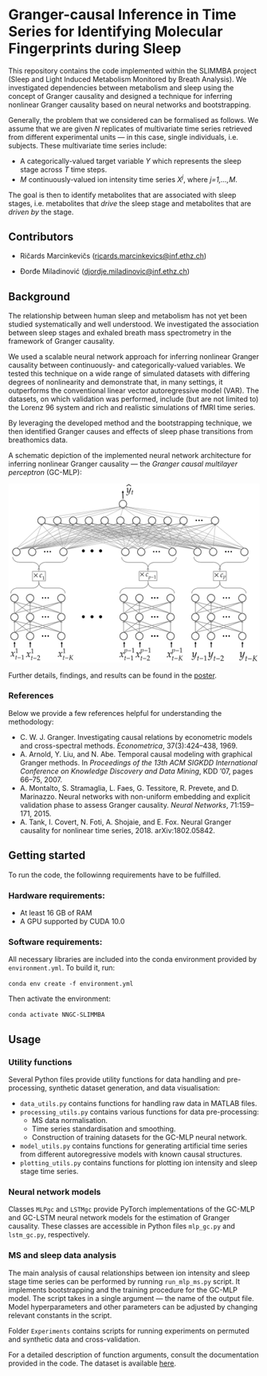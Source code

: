 # Granger-causal Inference in Time Series for Identifying Molecular Fingerprints during Sleep

This repository contains the code implemented within the SLIMMBA project (Sleep and Light Induced
Metabolism Monitored by Breath Analysis). We investigated dependencies between metabolism and sleep using the concept of Granger causality and designed a technique for inferring nonlinear Granger causality based on neural networks and bootstrapping.

Generally, the problem that we considered can be formalised as follows. We assume that we are given *N* replicates of multivariate time series retrieved from different experimental units &mdash; in this case, single individuals, i.e. subjects. These multivariate time series include:
- A categorically-valued target variable *Y* which represents the  sleep stage across *T* time steps.
- *M* continuously-valued ion intensity time series *X<sup>j</sup>*, where *j=1,...,M*.

The goal is then to identify metabolites that are associated with sleep stages, i.e. metabolites that *drive* the sleep stage and metabolites that are *driven by* the stage.

## Contributors

- Ričards Marcinkevičs ([ricards.marcinkevics@inf.ethz.ch](mailto:ricards.marcinkevics@inf.ethz.ch))

- Đorđe Miladinović ([djordje.miladinovic@inf.ethz.ch](mailto:djordje.miladinovic@inf.ethz.ch))

## Background

The relationship between human sleep and metabolism has not yet been studied systematically and well understood. We investigated the association between sleep stages and exhaled breath mass spectrometry in the framework of Granger causality. 

We used a scalable neural network approach for inferring nonlinear Granger causality between continuously- and categorically-valued variables. We tested this technique on a wide range of simulated datasets with differing degrees of nonlinearity and demonstrate that, in many settings, it outperforms the conventional linear vector autoregressive model (VAR). The datasets, on which validation was performed, include (but are not limited to) the Lorenz 96 system and rich and realistic simulations of fMRI time series. 

By leveraging the developed method and the bootstrapping technique, we then identified Granger causes and effects of sleep phase transitions from breathomics data.

A schematic depiction of the implemented neural network architecture for inferring nonlinear Granger causality &mdash; the *Granger causal multilayer perceptron* (GC-MLP):

<p align="center">
  <img src="https://github.com/i6092467/NNGC-SLIMMBA/blob/master/images/Causal_MLP.png" width="514">
</p>

Further details, findings, and results can be found in the [poster]().

### References

Below we provide a few references helpful for understanding the methodology:
- C. W. J. Granger. Investigating causal relations by econometric models and cross-spectral methods. *Econometrica*, 37(3):424–438, 1969.
- A. Arnold, Y. Liu, and N. Abe. Temporal causal modeling with graphical Granger methods. In *Proceedings of the 13th ACM SIGKDD International Conference on Knowledge Discovery and Data Mining*, KDD ’07, pages 66–75, 2007.
- A. Montalto, S. Stramaglia, L. Faes, G. Tessitore, R. Prevete, and D. Marinazzo. Neural networks with non-uniform embedding and explicit validation phase to assess Granger causality. *Neural Networks*, 71:159–171, 2015.
- A. Tank, I. Covert, N. Foti, A. Shojaie, and E. Fox. Neural Granger causality for nonlinear time series, 2018. arXiv:1802.05842.

## Getting started

To run the code, the followinng requirements have to be fulfilled.

### Hardware requirements:

- At least 16 GB of RAM
- A GPU supported by CUDA 10.0

### Software requirements:

All necessary libraries are included into the conda environment provided by `environment.yml`. To build it, run:

`conda env create -f environment.yml`

Then activate the environment:

`conda activate NNGC-SLIMMBA`

## Usage

### Utility functions

Several Python files provide utility functions for data handling and pre-processing, synthetic dataset generation, and data visualisation:

- `data_utils.py` contains functions for handling raw data in MATLAB files. 
- `processing_utils.py` contains various functions for data pre-processing:
  - MS data normalisation.
  - Time series standardisation and smoothing.
  - Construction of training datasets for the GC-MLP neural network.
- `model_utils.py` contains functions for generating artificial time series from different autoregressive models with known causal structures.
- `plotting_utils.py` contains functions for plotting ion intensity and sleep stage time series.

### Neural network models

Classes `MLPgc` and `LSTMgc` provide PyTorch implementations of the GC-MLP and GC-LSTM neural network models for the estimation of Granger causality. These classes are accessible in Python files `mlp_gc.py` and `lstm_gc.py`, respectively.   

### MS and sleep data analysis

The main analysis of causal relationships between ion intensity and sleep stage time series can be performed by running `run_mlp_ms.py` script. It implements bootstrapping and the training procedure for the GC-MLP model. The script takes in a single argument &mdash; the name of the output file. Model hyperparameters and other parameters can be adjusted by changing relevant constants in the script. 

Folder `Experiments` contains scripts for running experiments on permuted and synthetic data and cross-validation.

For a detailed description of function arguments, consult the documentation provided in the code. The dataset is available [here](https://www.research-collection.ethz.ch/handle/20.500.11850/422459).
